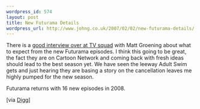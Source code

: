 ```yaml
--- 
wordpress_id: 574
layout: post
title: New Futurama Details
wordpress_url: http://www.johng.co.uk/2007/02/02/new-futurama-details/
---
```

There is a <a href="http://www.tvsquad.com/2007/01/31/matt-groening-talks-about-futuramas-comeback/">good interview over at TV squad</a> with Matt Groening about what to expect from the new Futurama episodes. I think this going to be great, the fact they are on Cartoon Network and coming back with fresh ideas should lead to the best season yet. We have seen the leeway Adult Swim gets and just hearing they are basing a story on the cancellation leaves me highly pumped for the new season.

Futurama returns with 16 new episodes in 2008.

[via <a href="http://digg.com/television/Matt_Groening_talks_about_Futurama_s_comeback">Digg</a>]
